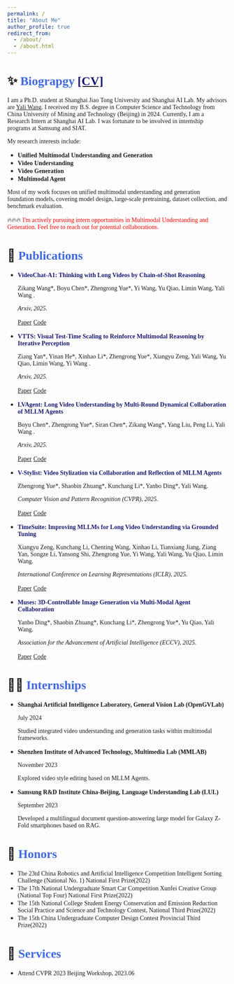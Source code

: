 ```yaml
---
permalink: /
title: "About Me"
author_profile: true
redirect_from: 
  - /about/
  - /about.html
---
```



✨ <font face="Cambria" color=RoyalBlue>Biograpgy</font> [<font face="Cambria" color=MidnightBlue>[CV]</font>](files/CV_ZhengrongYue.pdf)
======

<font face="Cambria">I am a Ph.D. student at Shanghai Jiao Tong University and Shanghai AI Lab. My advisors are </font>[<font face="Cambria">Yali Wang</font>](https://scholar.google.com/citations?hl=zh-CN&user=hD948dkAAAAJ)<font face="Cambria">. I received my B.S. degree in Computer Science and Technology from China University of Mining and Technology (Beijing) in 2024. Currently, I am a Research Intern at Shanghai AI Lab. I was fortunate to be involved in internship programs at Samsung and SIAT.</font>

<font face="Cambria">My research interests include:</font> 
- **<font face="Cambria">Unified Multimodal Understanding and Generation</font>**
- **<font face="Cambria">Video Understanding</font>**
- **<font face="Cambria">Video Generation</font>**
- **<font face="Cambria">Multimodal Agent</font>**

<font face="Cambria">Most of my work focuses on unified multimodal understanding and generation foundation models, covering model design, large-scale pretraining, dataset collection, and benchmark evaluation.</font>

🔥🔥🔥 <font face="Cambria" color=Red>I'm actively pursuing intern opportunities in Multimodal Understanding and Generation. Feel free to reach out for potential collaborations.</font>


📑 <font face="Cambria" color=RoyalBlue>Publications</font>
======

- **<font face="Cambria" color=MidnightBlue>VideoChat-A1: Thinking with Long Videos by Chain-of-Shot Reasoning</font>**
  
  <font face="Cambria">Zikang Wang*, Boyu Chen*, Zhengrong Yue*, Yi Wang, Yu Qiao, Limin Wang, Yali Wang .</font>
  
  *<font face="Cambria">Arxiv, 2025.</font>*
  
  [<font face="Cambria">Paper</font>]() [<font face="Cambria">Code</font>]()


- **<font face="Cambria" color=MidnightBlue>VTTS: Visual Test-Time Scaling to Reinforce Multimodal Reasoning by Iterative Perception</font>**

  <font face="Cambria">Ziang Yan*, Yinan He*, Xinhao Li*, Zhengrong Yue*, Xiangyu Zeng, Yali Wang, Yu Qiao, Limin Wang, Yi Wang .</font>

  *<font face="Cambria">Arxiv, 2025.</font>*
  
  [<font face="Cambria">Paper</font>]() [<font face="Cambria">Code</font>]()


- **<font face="Cambria" color=MidnightBlue>LVAgent: Long Video Understanding by Multi-Round Dynamical Collaboration of MLLM Agents</font>**

  <font face="Cambria">Boyu Chen*, Zhengrong Yue*, Siran Chen*, Zikang Wang*, Yang Liu, Peng Li, Yali Wang .</font>
  
  *<font face="Cambria">Arxiv, 2025.</font>*
  
  [<font face="Cambria">Paper</font>]() [<font face="Cambria">Code</font>]()


- **<font face="Cambria" color=MidnightBlue>V-Stylist: Video Stylization via Collaboration and Reflection of MLLM Agents</font>**

  <font face="Cambria">Zhengrong Yue*, Shaobin Zhuang*, Kunchang Li*, Yanbo Ding*, Yali Wang.</font>
  
  *<font face="Cambria">Computer Vision and Pattern Recognition (CVPR), 2025.</font>*
  
  [<font face="Cambria">Paper</font>]() [<font face="Cambria">Code</font>]()


- **<font face="Cambria" color=MidnightBlue>TimeSuite: Improving MLLMs for Long Video Understanding via Grounded Tuning</font>**
  
  <font face="Cambria">Xiangyu Zeng, Kunchang Li, Chenting Wang, Xinhao Li, Tianxiang Jiang, Ziang Yan, Songze Li, Yansong Shi, Zhengrong Yue, Yi Wang, Yali Wang, Yu Qiao, Limin Wang.</font>
  
  *<font face="Cambria">International Conference on Learning Representations (ICLR), 2025.</font>*
  
  [<font face="Cambria">Paper</font>]() [<font face="Cambria">Code</font>]()


- **<font face="Cambria" color=MidnightBlue>Muses: 3D-Controllable Image Generation via Multi-Modal Agent Collaboration</font>**
  
  <font face="Cambria">Yanbo Ding*, Shaobin Zhuang*, Kunchang Li*, Zhengrong Yue*, Yu Qiao, Yali Wang.</font>
  
  *<font face="Cambria">Association for the Advancement of Artificial Intelligence (ECCV), 2025.</font>*
  
  [<font face="Cambria">Paper</font>]() [<font face="Cambria">Code</font>]()


🤵🏻 <font face="Cambria" color=RoyalBlue>Internships</font>
======


- **<font face="Cambria">Shanghai Artificial Intelligence Laboratory, General Vision Lab (OpenGVLab)</font>**
  
  <font face="Cambria">July 2024</font>

  <font face="Cambria">Studied integrated video understanding and generation tasks within multimodal frameworks.</font>

  
- **<font face="Cambria">Shenzhen Institute of Advanced Technology, Multimedia Lab (MMLAB)</font>**

  <font face="Cambria">November 2023</font>

  <font face="Cambria">Explored video style editing based on MLLM Agents.</font>

  
- **<font face="Cambria">Samsung R&D Institute China-Beijing, Language Understanding Lab (LUL)</font>**

  <font face="Cambria">September 2023</font>

  <font face="Cambria">Developed a multilingual document question-answering large model for Galaxy Z-Fold smartphones based on RAG.</font>



🏅 <font face="Cambria" color=RoyalBlue>Honors</font>
======

- <font face="Cambria">The 23td China Robotics and Artificial Intelligence Competition Intelligent Sorting Challenge (National No. 1) National First Prize(2022)</font>
- <font face="Cambria">The 17th National Undergraduate Smart Car Competition Xunfei Creative Group (National Top Four) National First Prize(2022)</font>
- <font face="Cambria">The 15th National College Student Energy Conservation and Emission Reduction Social Practice and Science and Technology Contest, National Third Prize(2022)</font>
- <font face="Cambria">The 15th China Undergraduate Computer Design Contest Provincial Third Prize(2022)</font>




🤝 <font face="Cambria" color=RoyalBlue>Services</font>
======

- <font face="Cambria">Attend CVPR 2023 Beijing Workshop, 2023.06</font>
    

